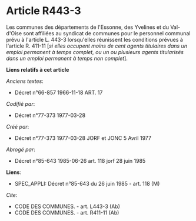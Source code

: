 # Article R443-3

Les communes des départements de l'Essonne, des Yvelines et du Val-d'Oise sont affiliées au syndicat de communes pour le
personnel communal prévu à l'article L. 443-3 lorsqu'elles réunissent les conditions prévues à l'article R. 411-11 [*si elles
occupent moins de cent agents titulaires dans un emploi permanent à temps complet, ou un ou plusieurs agents titularisés dans
un emploi permanent à temps non complet*].

**Liens relatifs à cet article**

_Anciens textes_:

  - Décret n°66-857 1966-11-18 ART. 17

_Codifié par_:

  - Décret n°77-373 1977-03-28

_Créé par_:

  - Décret n°77-373 1977-03-28 JORF et JONC 5 Avril 1977

_Abrogé par_:

  - Décret n°85-643 1985-06-26 art. 118 jorf 28 juin 1985

**Liens**:

  - SPEC_APPLI: Décret n°85-643 du 26 juin 1985 - art. 118 (M)

_Cite_:

  - CODE DES COMMUNES. - art. L443-3 (Ab)
  - CODE DES COMMUNES. - art. R411-11 (Ab)
